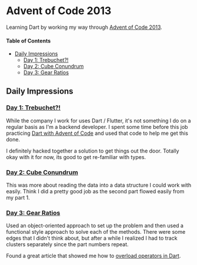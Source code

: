 # Advent of Code 2013

Learning Dart by working my way through [Advent of Code 2013](https://adventofcode.com/2013).

#### Table of Contents

<!-- TOC -->

- [Daily Impressions](#daily-impressions)
  - [Day 1: Trebuchet?!](#day-1-trebuchet)
  - [Day 2: Cube Conundrum](#day-2-cube-conundrum)
  - [Day 3: Gear Ratios](#day-3-gear-ratios)

<!-- /TOC -->

## Daily Impressions

### [Day 1: Trebuchet?!](https://adventofcode.com/2013/day/1)

While the company I work for uses Dart / Flutter, it's not something I do on a regular basis as I'm a backend developer. I spent some time before this job practicing [Dart with Advent of Code](../2016/) and used that code to help me get this done.

I definitely hacked together a solution to get things out the door. Totally okay with it for now, its good to get re-familiar with types.

### [Day 2: Cube Conundrum](https://adventofcode.com/2023/day/2)

This was more about reading the data into a data structure I could work with easily. Think I did a pretty good job as the second part flowed easily from my part 1.

### [Day 3: Gear Ratios](https://adventofcode.com/2023/day/3)

Used an object-oriented approach to set up the problem and then used a functional style approach to solve each of the methods. There were some edges that I didn't think about, but after a while I realized I had to track clusters separately since the part numbers repeat.

Found a great article that showed me how to [overload operators in Dart](https://medium.com/pinch-nl/comparing-objects-in-dart-made-easy-with-equatable-d208e5eb9571).
